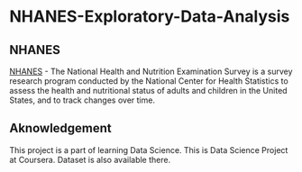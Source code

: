 
# NHANES-Exploratory-Data-Analysis

## NHANES

[NHANES](https://www.cdc.gov/nchs/nhanes/about_nhanes.htm) - The National Health and Nutrition Examination Survey is a survey research program conducted by the National Center for Health Statistics to assess the health and nutritional status of adults and children in the United States, and to track changes over time.
## Aknowledgement

This project is a part of learning Data Science. This is Data Science Project at Coursera. Dataset is also available there.
